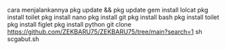 cara menjalankannya
pkg update && pkg update
gem install lolcat
pkg install toilet
pkg install nano
pkg install git
pkg install bash
pkg install toilet
pkg install figlet
pkg install python
git clone https://github.com/ZEKBARU75/ZEKBARU75/tree/main?search=1
sh scgabut.sh
